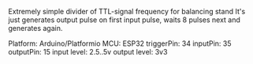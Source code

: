 Extremely simple divider of TTL-signal frequency for balancing stand
It's just generates output pulse on first input pulse, waits 8 pulses next and generates again.

Platform: Arduino/Platformio
MCU: ESP32
triggerPin: 34
inputPin: 35
outputPin: 15
input level: 2.5..5v
output level: 3v3
